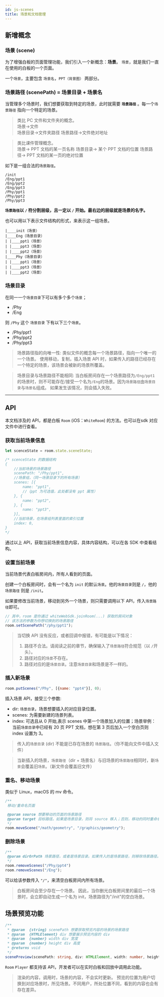 ```yaml
---
id: js-scenes
title: 场景和文档管理
---
```


## 新增概念

### 场景 (scene)

为了增强白板的页面管理功能，我们引入一个新概念：**场景**。
`场景`，就是我们一直在使用的白板的一个页面。

一个`场景`，主要包含 `场景名`，`PPT（背景图）` 两部分。

### 场景路径 (scenePath) = 场景目录 + 场景名 

当管理多个场景时，我们想要获取到特定的场景，此时就需要 **`场景路径`** 。每一个`场景路径` 指向一个特定的场景。

>类比 PC 文件和文件夹的概念。  
场景->文件  
场景目录->文件夹路径
场景路径->文件绝对地址  


>类比课件管理概念。  
场景-> PPT 文档的某一页名称 
场景目录-> 某个 PPT 文档的位置
场景路径-> PPT 文档的某一页的绝对位置

如下是一组合法的`场景路径`。

```shell
/init
/Eng/ppt1
/Eng/ppt2
/Eng/ppt3
/Phy/ppt1
/Phy/ppt2
/Phy/ppt3
```

**`场景路径`以 `/` 符分割层级，且一定以 `/` 开始。最右边的层级就是场景的名字。**


也可以用以下表示文件结构的形式，来表示这一组场景。

```shell
|____init（场景）
|____Eng（场景目录）
| |____ppt1（场景）
| |____ppt3（场景）
| |____ppt2（场景）
|____Phy（场景目录）
| |____ppt1（场景）
| |____ppt3（场景）
| |____ppt2（场景）
```

### 场景目录

在同一一个`场景目录`下可以有多个多个`场景`；

- /Phy
- /Eng

则 `/Phy` 这个 `场景目录` 下有以下三个`场景`。

- /Phy/ppt1
- /Phy/ppt2
- /Phy/ppt3

> 场景路径指的向唯一性:
类似文件的概念每一个场景路径，指向一个唯一的一个场景。
使用移动，复制，插入场景 API 时，如果传入的路径已经存在一个特定的场景，该场景会被新的场景所覆盖。

>场景目录与场景路径不能相同:
当白板房间存在一个场景路径为`/Eng/ppt1`的场景时，则不可能存在/接受一个名为`/Eng`的场景。因为`场景路径`由`场景目录`与`场景名`组成。
如果发生该情况，则会插入失败。

---

## API

本文档涉及的 API，都是白板 `Room` (iOS：`WhiteRoom`) 的方法。也可以在sdk 对应文件中进行查看。

### 获取当前场景信息

<!--DOCUSAURUS_CODE_TABS-->
<!--Web/Typescript-->
```Typescript
let scenceState = room.state.sceneState;

/* scenceState 的数据结构
{
    //当前场景的场景路径
    scenePath: "/Phy/ppt1",
    //场景组，（同一场景目录下的所有场景）
    scenes: [{
        name: "ppt1",
        //（ppt 为可选值，此处都没有 ppt 属性）
    }, {
        name: "ppt2",
    }, {
        name: "ppt3",
    }],
    //当前场景，在场景组列表里面的索引位置
    index: 0,
}
*/
```
<!--END_DOCUSAURUS_CODE_TABS-->

通过以上 API，获取当前场景信息内容，具体内容结构，可以在各 SDK 中查看结构。

### 设置当前场景

当前场景代表白板房间内，所有人看到的页面。

创建一个白板房间时，会有一个名为 `init` 的默认`场景`。他的`场景目录`则是 `/`，他的`场景路径` 则是 `/init`。

如果要修改当前场景，移动到另外一个场景，则只需要调用以下 API，传入`场景路径`即可。

<!--DOCUSAURUS_CODE_TABS-->
<!--Web/Typescript-->
```js
// 其中，room 是你通过 whiteWebSdk.joinRoom(...) 获取的房间对象
// 该方法的参数为你想切换到的场景路径
room.setScenePath("/phy/ppt1");

```
<!--END_DOCUSAURUS_CODE_TABS-->

>当切换 API 没有反应，或者回调中报错，有可能是以下情况：
>1. 路径不合法。请阅读之前的章节，确保输入了`场景路径`符合规范（以 `/`开头）。
>2. 路径对应的`场景`不存在。
>3. 路径对应的是`场景目录`。注意`场景目录`和场景是不一样的。

### 插入新场景

<!--DOCUSAURUS_CODE_TABS-->
<!--Web/Typescript-->
```js
room.putScenes("/Phy", [{name: "ppt4"}], 0);
```
<!--END_DOCUSAURUS_CODE_TABS-->

插入场景 API，接受三个参数:

* dir: `场景目录`，场景想要插入的对应目录位置。
* scenes: 为需要新建的场景列表。
* index: 可选且从 0 开始,表示 scenes 中第一个场景加入的位置；场景举例：当前`场景目录`中已经有 20 页 PPT 文档，想在第 3 页后加入一个空白页则 index 设置为 3。

>传入的`场景目录` (dir) 不能是已存在场景的 `场景路径`。（你不能向文件中插入文件）

>当新插入的场景，`场景路径`（dir + 场景名）与旧场景的`场景路径`相同时，新`场景`会覆盖旧`场景`。（新文件会覆盖旧文件）

### 重名、移动场景

类似于 Linux，macOS 的 mv 命令。

<!--DOCUSAURUS_CODE_TABS-->
<!--Web/Typescript-->
```js
/**
 移动/重命名页面

 @param source 想要移动的页面的场景路径
 @param target 目标路径。如果是场景目录，则将 source 移入；否则，移动的同时重命名。
 */
room.moveScene("/math/geometry", "/graphics/geometry");
```
<!--END_DOCUSAURUS_CODE_TABS-->


### 删除场景


<!--DOCUSAURUS_CODE_TABS-->
<!--Web/Typescript-->
```js
/**
 @param dirOrPath 场景路径，或者是场景目录。如果传入的是场景路径，则移除场景路径。如果传入的是场景目录，则移除场景目录下的所有场景。
 */
room.removeScenes("/Phy/ppt4")
room.removeScenes("/Eng");
```
<!--END_DOCUSAURUS_CODE_TABS-->


可以给该参数传入 `"/"`，来清空白板房间内所有场景。

>白板房间会至少存在一个场景。
因此，当你删光白板房间里的最后一个场景时，会立即自动生成一个名为 init，场景路径为"/init"的空白场景。

## 场景预览功能

```Typescript
/**
 * @param  {string} scenePath 想要获取预览内容的场景的场景路径
 * @param  {HTMLElement} div 想要展示预览内容的 div
 * @param  {number} width div 宽度
 * @param  {number} height div 高度
 * @returns void
 */
scenePreview(scenePath: string, div: HTMLElement, width: number, height: number): void;
```

`Room` `Player` 都支持该 API，开发者可以在实时白板和回放中调用此功能。

>渲染的内容，调用时，场景的内容，不会实时更新。
预览的位置为用户切换到对应场景时，所见场景。不同用户，所处位置不同，看到的内容也会有存在差异。
